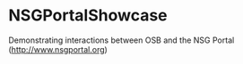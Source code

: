 NSGPortalShowcase
=================

Demonstrating interactions between OSB and the NSG Portal (http://www.nsgportal.org)
